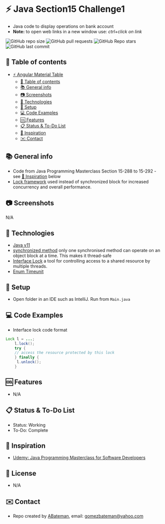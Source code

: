 # :zap: Java Section15 Challenge1
 
* Java code to display operations on bank account
* **Note:** to open web links in a new window use: _ctrl+click on link_

![GitHub repo size](https://img.shields.io/github/repo-size/AndrewJBateman/java-section15-challenge1?style=plastic)
![GitHub pull requests](https://img.shields.io/github/issues-pr/AndrewJBateman/java-section15-challenge1?style=plastic)
![GitHub Repo stars](https://img.shields.io/github/stars/AndrewJBateman/java-section15-challenge1?style=plastic)
![GitHub last commit](https://img.shields.io/github/last-commit/AndrewJBateman/java-section15-challenge1?style=plastic)

## :page_facing_up: Table of contents

* [:zap: Angular Material Table](#zap-angular-material-table)
  * [:page_facing_up: Table of contents](#page_facing_up-table-of-contents)
  * [:books: General info](#books-general-info)
  * [:camera: Screenshots](#camera-screenshots)
  * [:signal_strength: Technologies](#signal_strength-technologies)
  * [:floppy_disk: Setup](#floppy_disk-setup)
  * [:computer: Code Examples](#computer-code-examples)
  * [:cool: Features](#cool-features)
  * [:clipboard: Status & To-Do List](#clipboard-status--to-do-list)
  * [:clap: Inspiration](#clap-inspiration)
  * [:envelope: Contact](#envelope-contact)

## :books: General info

* Code from Java Programming Masterclass Section 15-288 to 15-292 - see [:clap: Inspiration](#clap-inspiration) below
* [Lock framework](https://www.geeksforgeeks.org/lock-framework-vs-thread-synchronization-in-java/) used instead of synchronized block for increased concurrency and overall performance.

## :camera: Screenshots

N/A

## :signal_strength: Technologies

* [Java v11](https://www.java.com/en/)
* [synchronized method](https://docs.oracle.com/javase/tutorial/essential/concurrency/syncmeth.html) only one synchronised method can operate on an object block at a time. This makes it thread-safe
* [Interface Lock](https://docs.oracle.com/javase/7/docs/api/java/util/concurrent/locks/Lock.html) a tool for controlling access to a shared resource by multiple threads.
* [Enum Timeunit](https://docs.oracle.com/javase/7/docs/api/java/util/concurrent/TimeUnit.html)

## :floppy_disk: Setup

* Open folder in an IDE such as IntelliJ. Run  from `Main.java`

## :computer: Code Examples

* Interface lock code format

````java
Lock l = ...;
    l.lock();
    try {
    // access the resource protected by this lock
    } finally {
     l.unlock();
    }
````

## :cool: Features

* N/A

## :clipboard: Status & To-Do List

* Status: Working
* To-Do: Complete

## :clap: Inspiration

* [Udemy: Java Programming Masterclass for Software Developers](https://www.udemy.com/course/java-the-complete-java-developer-course/learn/lecture/3561816#overview)

## :file_folder: License

* N/A

## :envelope: Contact

* Repo created by [ABateman](https://www.andrewbateman.org), email: gomezbateman@yahoo.com
